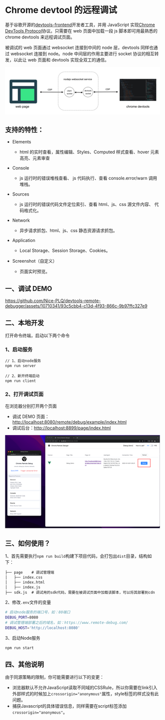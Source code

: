 # Chrome devtool 的远程调试

基于谷歌开源的[devtools-frontend](https://github.com/ChromeDevTools/devtools-frontend)开发者工具，并用 JavaScript 实现[Chrome DevTools Protocol](https://chromedevtools.github.io/devtools-protocol/)协议。只需要在 web 页面中加载一段 js 脚本即可用最熟悉的 chrome devtools 来远程调试页面。

被调试的 web 页面通过 websocket 连接到中间的 node 层，devtools 同样也通过 websocket 连接到 node。node 中间层的作用主要进行 socket 协议的相互转发，以此让 web 页面和 devtools 实现全双工的通信。

![](./images/img.png)

## 支持的特性：

- Elements
  - html 的实时查看，属性编辑、Styles、Computed 样式查看、hover 元素高亮、元素审查
- Console

  - js 运行时的错误堆栈查看、 js 代码执行、查看 console.error/warn
    调用堆栈。

- Sources

  - js 运行时的错误代码文件定位索引、查看 html、js、css 源文件内容、
    代码格式化。

- Network

  - 异步请求抓包、html、js、css 静态资源请求抓包。

- Application
  - Local Storage、Session Storage、Cookies。
- Screenshot（自定义）
  - 页面实时预览。

## 一、调试 DEMO

https://github.com/Nice-PLQ/devtools-remote-debugger/assets/10710341/93c5cbb4-c13d-4f93-866c-9b97ffc327e9

## 二、本地开发

打开命令终端，启动以下两个命令

### 1、启动服务

```
// 1、启动node服务
npm run server

// 2、新开终端启动
npm run client
```

### 2、打开调试页面

在浏览器分别打开两个页面

- 调试 DEMO 页面：[http://localhost:8080/remote/debug/example/index.html](http://localhost:8080/remote/debug/example/index.html)
- 调试后台：[http://localhost:8899/page/index.html](http://localhost:8899/page/index.html)

![](./images/img2.png)

## 三、如何使用？

1、首先需要执行`npm run build`构建下项目代码，会打包出`dist`目录，结构如下：
```
├── page    # 调试管理端
│   ├── index.css
│   ├── index.html
│   ├── index.js
├── sdk.js  # 调试用的sdk代码，需要在被调试页面中加载该脚本，可以将其部署到cdn
```

2、修改`.env`文件的变量

```sh
# 启动node服务的端口号，如：80端口
DEBUG_PORT=8080
# 调试管理端部署之后的域名，如：https://www.remote-debug.com/
DEBUG_HOST='http://localhost:8080'
```

3、启动Node服务
```sh
npm run start
```

## 四、其他说明
由于同源策略的限制，你可能需要进行以下的变更：
- 浏览器默认不允许JavaScript读取不同域的CSSRule，所以你需要在link引入外部样式的时候加上`crossorigin="anonymous"`属性，style标签的样式没有此问题。
- 捕获Javascript的具体错误信息，同样需要在script标签添加`crossorigin="anonymous"`。

